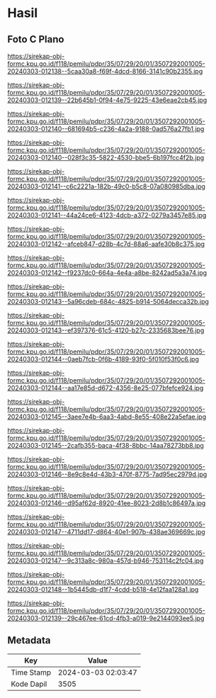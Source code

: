 # Hasil

## Foto C Plano

https://sirekap-obj-formc.kpu.go.id/f118/pemilu/pdpr/35/07/29/20/01/3507292001005-20240303-012138--5caa30a8-f69f-4dcd-8166-3141c90b2355.jpg

https://sirekap-obj-formc.kpu.go.id/f118/pemilu/pdpr/35/07/29/20/01/3507292001005-20240303-012139--22b645b1-0f94-4e75-9225-43e6eae2cb45.jpg

https://sirekap-obj-formc.kpu.go.id/f118/pemilu/pdpr/35/07/29/20/01/3507292001005-20240303-012140--681694b5-c236-4a2a-9188-0ad576a27fb1.jpg

https://sirekap-obj-formc.kpu.go.id/f118/pemilu/pdpr/35/07/29/20/01/3507292001005-20240303-012140--028f3c35-5822-4530-bbe5-6b197fcc4f2b.jpg

https://sirekap-obj-formc.kpu.go.id/f118/pemilu/pdpr/35/07/29/20/01/3507292001005-20240303-012141--c6c2221a-182b-49c0-b5c8-07a080985dba.jpg

https://sirekap-obj-formc.kpu.go.id/f118/pemilu/pdpr/35/07/29/20/01/3507292001005-20240303-012141--44a24ce6-4123-4dcb-a372-0279a3457e85.jpg

https://sirekap-obj-formc.kpu.go.id/f118/pemilu/pdpr/35/07/29/20/01/3507292001005-20240303-012142--afceb847-d28b-4c7d-88a6-aafe30b8c375.jpg

https://sirekap-obj-formc.kpu.go.id/f118/pemilu/pdpr/35/07/29/20/01/3507292001005-20240303-012142--f9237dc0-664a-4e4a-a8be-8242ad5a3a74.jpg

https://sirekap-obj-formc.kpu.go.id/f118/pemilu/pdpr/35/07/29/20/01/3507292001005-20240303-012143--5a96cdeb-684c-4825-b914-5064decca32b.jpg

https://sirekap-obj-formc.kpu.go.id/f118/pemilu/pdpr/35/07/29/20/01/3507292001005-20240303-012143--ef397376-61c5-4120-b27c-2335683bee76.jpg

https://sirekap-obj-formc.kpu.go.id/f118/pemilu/pdpr/35/07/29/20/01/3507292001005-20240303-012144--0aeb7fcb-0f6b-4189-93f0-5f010f53f0c6.jpg

https://sirekap-obj-formc.kpu.go.id/f118/pemilu/pdpr/35/07/29/20/01/3507292001005-20240303-012144--aa17e85d-d672-4356-8e25-077bfefce924.jpg

https://sirekap-obj-formc.kpu.go.id/f118/pemilu/pdpr/35/07/29/20/01/3507292001005-20240303-012145--3aee7e4b-6aa3-4abd-8e55-408e22a5efae.jpg

https://sirekap-obj-formc.kpu.go.id/f118/pemilu/pdpr/35/07/29/20/01/3507292001005-20240303-012145--2cafb355-baca-4f38-8bbc-14aa78273bb8.jpg

https://sirekap-obj-formc.kpu.go.id/f118/pemilu/pdpr/35/07/29/20/01/3507292001005-20240303-012146--8e9c8e4d-43b3-470f-8775-7ad95ec2979d.jpg

https://sirekap-obj-formc.kpu.go.id/f118/pemilu/pdpr/35/07/29/20/01/3507292001005-20240303-012146--d95af62d-8920-41ee-8023-2d8b1c86497a.jpg

https://sirekap-obj-formc.kpu.go.id/f118/pemilu/pdpr/35/07/29/20/01/3507292001005-20240303-012147--4711dd17-d864-40e1-907b-438ae369669c.jpg

https://sirekap-obj-formc.kpu.go.id/f118/pemilu/pdpr/35/07/29/20/01/3507292001005-20240303-012147--9c313a8c-980a-457d-b946-753114c2fc04.jpg

https://sirekap-obj-formc.kpu.go.id/f118/pemilu/pdpr/35/07/29/20/01/3507292001005-20240303-012148--1b5445db-d1f7-4cdd-b518-4e12faa128a1.jpg

https://sirekap-obj-formc.kpu.go.id/f118/pemilu/pdpr/35/07/29/20/01/3507292001005-20240303-012139--29c467ee-61cd-4fb3-a019-9e2144093ee5.jpg


## Metadata

| Key        | Value               |
| ---------- | ------------------- |
| Time Stamp | 2024-03-03 02:03:47 |
| Kode Dapil | 3505                |



